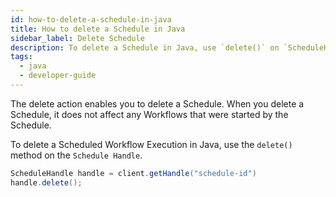 ```yaml
---
id: how-to-delete-a-schedule-in-java
title: How to delete a Schedule in Java
sidebar_label: Delete Schedule
description: To delete a Schedule in Java, use `delete()` on `ScheduleHandle`.
tags:
  - java
  - developer-guide
---
```


The delete action enables you to delete a Schedule. When you delete a Schedule, it does not affect any Workflows that were started by the Schedule.

To delete a Scheduled Workflow Execution in Java, use the `delete()` method on the `Schedule Handle`.

```java
ScheduleHandle handle = client.getHandle("schedule-id")
handle.delete();
```
